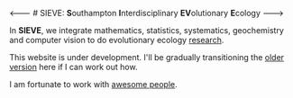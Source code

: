 <--- # SIEVE: **S**outhampton **I**nterdisciplinary **EV**olutionary **E**cology --->

In **SIEVE**, we integrate mathematics, statistics, systematics, geochemistry and computer vision to do evolutionary ecology [research](https://tomezard.github.io/research).

This website is under development. I'll be gradually transitioning the [older version](http://fusionecology.org/FusionEcology/index.html) here if I can work out how. 

I am fortunate to work with [awesome people](https://tomezard.github.io/team). 
